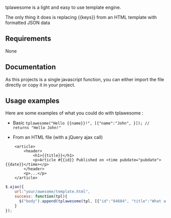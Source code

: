 tplawesome is a light and easy to use template engine.

The only thing it does is replacing {{keys}} from an HTML template with formatted JSON data

## Requirements

None

## Documentation

As this projects is a single javascript function, you can either import the file directly or copy it in your project.

## Usage examples

Here are some examples of what you could do with tplawesome :

* Basic
```tplawesome("Hello {{name}}!", [{"name":"John", }]); // returns "Hello John!"```

* From an HTML file (with a jQuery ajax call)
```
	<article>
		<header>
			<h1>{{title}}</h1>
			<p>Article #{{id}} Published on <time pubdate="pubdate">{{date}}</time></p>
		</header>
		<p>...</p>
	</article>
```

```javascript
$.ajax({
    url:"your/awesome/template.html", 
    success: function(tpl){
      $("body").append(tplawesome(tpl, [{"id":"84684", "title":"What a nice day!", "date":"2014-04-04", }]));
    }
});
```

